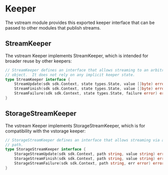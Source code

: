 <!--
order: 3
-->

# Keeper

The vstream module provides this exported keeper interface that can be passed to
other modules that publish streams.

## StreamKeeper

The vstream Keeper implements StreamKeeper, which is intended for broader reuse
by other keepers:

```go
// StreamKeeper defines an interface that allows streaming to an arbitrary State
// object.  It does not rely on any implicit keeper state.
type StreamKeeper interface {
	StreamUpdate(sdk sdk.Context, state types.State, value []byte) error
	StreamFinish(sdk sdk.Context, state types.State, value []byte) error
	StreamFailure(sdk sdk.Context, state types.State, failure error) error
}
```

## StorageStreamKeeper

The vstream Keeper implements StorageStreamKeeper, which is for compatibility
with the vstorage keeper:

```go
// StorageStreamKeeper defines an interface that allows streaming via a vstorage
// path.
type StorageStreamKeeper interface {
	StorageStreamUpdate(sdk sdk.Context, path string, value string) error
	StorageStreamFinish(sdk sdk.Context, path string, value string) error
	StorageStreamFailure(sdk sdk.Context, path string, err error) error
}
```
